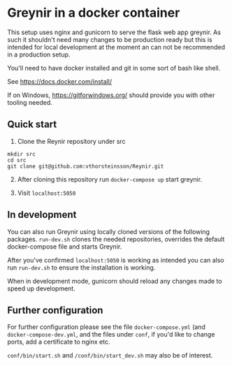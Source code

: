 # Greynir in a docker container

This setup uses nginx and gunicorn to serve the flask web app greynir. As such it shouldn't need many changes to be production ready but this is intended for local development at the moment an can not be recommended in a production setup.

You'll need to have docker installed and git in some sort of bash like shell.

See https://docs.docker.com/install/

If on Windows, https://gitforwindows.org/ should provide you with other tooling needed.

## Quick start

1. Clone the Reynir repository under src

```
mkdir src
cd src
git clone git@github.com:vthorsteinsson/Reynir.git
```
2. After cloning this repository run `docker-compose up` start greynir.

3. Visit `localhost:5050`

## In development

You can also run Greynir using locally cloned versions of the following packages. `run-dev.sh` clones the needed repositories, overrides the default docker-compose file and starts Greynir. 

After you've confirmed `localhost:5050` is working as intended you can also run `run-dev.sh` to ensure the installation is working.

When in development mode, gunicorn should reload any changes made to speed up development.

## Further configuration

For further configuration please see the file `docker-compose.yml` (and `docker-compose-dev.yml`, and the files under `conf`, if you'd like to change ports, add a certificate to nginx etc.

`conf/bin/start.sh` and `/conf/bin/start_dev.sh` may also be of interest.